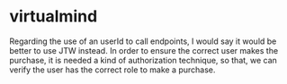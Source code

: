 # virtualmind

Regarding the use of an userId to call endpoints, I would say it would be better to use JTW instead.
In order to ensure the correct user makes the purchase, it is needed a kind of authorization technique, so that, we can verify the user has the correct role to make a purchase.
